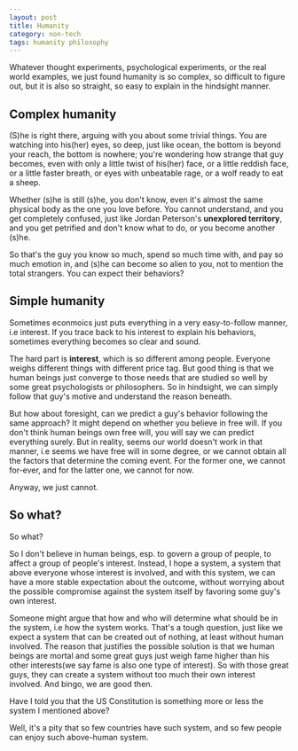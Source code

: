 ```yaml
---
layout: post
title: Humanity
category: non-tech
tags: humanity philosophy
---
```


Whatever thought experiments, psychological experiments, or the real world examples, 
we just found humanity is so complex, so difficult to figure out, but it is also so
straight, so easy to explain in the hindsight manner.

## Complex humanity

(S)he is right there, arguing with you about some trivial things. You are watching into his(her)
eyes, so deep, just like ocean, the bottom is beyond your reach, the bottom is nowhere; you're wondering
how strange that guy becomes, even with only a little twist of his(her) face, or a little reddish face, or
a little faster breath, or eyes with unbeatable rage, or a wolf ready to eat a sheep. 

Whether (s)he is still (s)he, you don't know, even it's almost the same physical body as the one you love before.
You cannot understand, and you get completely confused, just like Jordan Peterson's **unexplored territory**, and you
get petrified and don't know what to do, or you become another (s)he.

So that's the guy you know so much, spend so much time with, and pay so much emotion in, and (s)he can become so
alien to you, not to mention the total strangers. You can expect their behaviors?

## Simple humanity

Sometimes econmoics just puts everything in a very easy-to-follow manner, i.e interest. If you trace back to his
interest to explain his behaviors, sometimes everything becomes so clear and sound.

The hard part is **interest**, which is so different among people. Everyone weighs different things with different price tag.
But good thing is that we human beings just converge to those needs that are studied so well by some great psychologists or
philosophers. So in hindsight, we can simply follow that guy's motive and understand the reason beneath.

But how about foresight, can we predict a guy's behavior following the same approach? It might depend on whether you believe in
free will. If you don't think human beings own free will, you will say we can predict everything surely. But in reality, seems 
our world doesn't work in that manner, i.e seems we have free will in some degree, or we cannot obtain all the factors that determine
the coming event. For the former one, we cannot for-ever, and for the latter one, we cannot for now. 

Anyway, we just cannot.


##  So what?

So what? 

So I don't believe in human beings, esp. to govern a group of people, to affect a group of people's interest. Instead, I hope a 
system, a system that above everyone whose interest is involved, and with this system, we can have a more stable expectation about
the outcome, without worrying about the possible compromise against the system itself by favoring some guy's own interest.

Someone might argue that how and who will determine what should be in the system, i.e how the system works. That's a tough question, 
just like we expect a system that can be created out of nothing, at least without human involved. The reason that justifies the possible
solution is that we human beings are mortal and some great guys just weigh fame higher than his other interests(we say fame is also one type
of interest). So with those great guys, they can create a system without too much their own interest involved. And bingo, we are good then.

Have I told you that the US Constitution is something more or less the system I mentioned above?

Well, it's a pity that so few countries have such system, and so few people can enjoy such above-human system.
